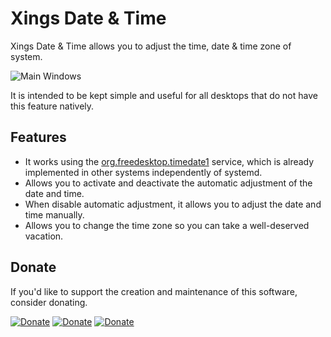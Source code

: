 # Xings Date & Time

Xings Date & Time allows you to adjust the time, date & time zone of system.

![Main Windows](https://github.com/user-attachments/assets/2895e187-59be-45e2-b7be-55c67af7dcd6)

It is intended to be kept simple and useful for all desktops that do not have this feature natively.

## Features
* It works using the [org.freedesktop.timedate1](https://www.freedesktop.org/software/systemd/man/latest/org.freedesktop.timedate1.html) service, which is already implemented in other systems independently of systemd.
* Allows you to activate and deactivate the automatic adjustment of the date and time.
* When disable automatic adjustment, it allows you to adjust the date and time manually.
* Allows you to change the time zone so you can take a well-deserved vacation.

## Donate

If you'd like to support the creation and maintenance of this software, consider donating.

[![Donate](https://img.shields.io/badge/Donate-PayPal-blue)](https://github.com/matiasdelellis/xings-date-time/wiki/Donate)
[![Donate](https://img.shields.io/badge/Donate-Bitcoin-orange)](https://github.com/matiasdelellis/xings-date-time/wiki/Donate)
[![Donate](https://img.shields.io/badge/Donate-Ethereum-blueviolet)](https://github.com/matiasdelellis/xings-date-time/wiki/Donate)
